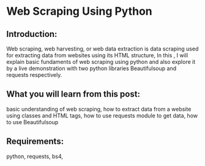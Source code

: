 # Web Scraping Using Python 

## Introduction:

Web scraping, web harvesting, or web data extraction is data scraping used for extracting data from websites using its HTML structure, In this , I will explain basic fundaments of web scraping using python and also explore it by a live demonstration with two python libraries Beautifulsoup and requests respectively.

## What you will learn from this post:

basic understanding of web scraping,
 how to extract data from a website using classes and HTML tags,
 how to use requests module to get data,
 how to use Beautifulsoup

## Requirements:

python,
requests,
bs4,
